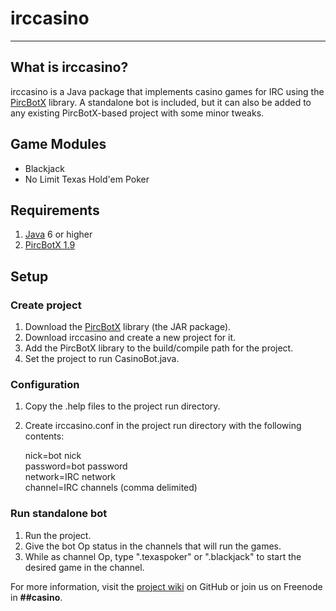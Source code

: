 # irccasino #

---

## What is irccasino? ##
[1]: http://code.google.com/p/pircbotx/ "PircBotX"
[2]: http://www.oracle.com/technetwork/java/javase/downloads/index.html "Java SE"
[3]: http://repo1.maven.org/maven2/org/pircbotx/pircbotx/1.9/pircbotx-1.9.jar "pircbotx-1.9"
[4]: https://github.com/brrr2/irccasino/wiki "Wiki"
irccasino is a Java package that implements casino games for IRC using the [PircBotX][1] library. A standalone bot is included, but it can also be added to any existing PircBotX-based project with some minor tweaks.

## Game Modules ##
* Blackjack
* No Limit Texas Hold'em Poker

## Requirements ##
1. [Java][2] 6 or higher
2. [PircBotX 1.9][3]

## Setup ##
### Create project ###
1. Download the [PircBotX][3] library (the JAR package). 
2. Download irccasino and create a new project for it.
3. Add the PircBotX library to the build/compile path for the project.
4. Set the project to run CasinoBot.java.

### Configuration ###
1.  Copy the .help files to the project run directory.
2.  Create irccasino.conf in the project run directory with the following contents:
  
    nick=bot nick  
    password=bot password  
    network=IRC network  
    channel=IRC channels (comma delimited)  

### Run standalone bot ###
1. Run the project.
2. Give the bot Op status in the channels that will run the games.
3. While as channel Op, type ".texaspoker" or ".blackjack" to start the desired game in the channel.

For more information, visit the [project wiki][4] on GitHub or join us on Freenode in **##casino**.